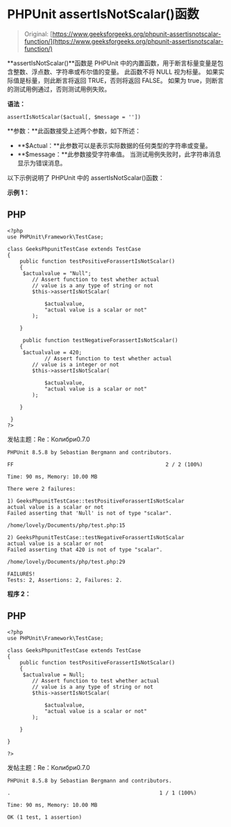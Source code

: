 # PHPUnit assertIsNotScalar()函数

> Original: [https://www.geeksforgeeks.org/phpunit-assertisnotscalar-function/](https://www.geeksforgeeks.org/phpunit-assertisnotscalar-function/)

**assertIsNotScalar()**函数是 PHPUnit 中的内置函数，用于断言标量变量是包含整数、浮点数、字符串或布尔值的变量。 此函数不将 NULL 视为标量。 如果实际值是标量，则此断言将返回 TRUE，否则将返回 FALSE。 如果为 true，则断言的测试用例通过，否则测试用例失败。

**语法：**

```
assertIsNotScalar($actual[, $message = ''])

```

**参数：**此函数接受上述两个参数，如下所述：

*   **$Actual：**此参数可以是表示实际数据的任何类型的字符串或变量。
*   **$message：**此参数接受字符串值。 当测试用例失败时，此字符串消息显示为错误消息。

以下示例说明了 PHPUnit 中的 assertIsNotScalar()函数：

**示例 1：**

## PHP

```
<?php 
use PHPUnit\Framework\TestCase; 

class GeeksPhpunitTestCase extends TestCase 
{ 
    public function testPositiveForassertIsNotScalar()
    {   
     $actualvalue = "Null";
        // Assert function to test whether actual 
        // value is a any type of string or not
        $this->assertIsNotScalar(

            $actualvalue, 
            "actual value is a scalar or not"
        );

    }

     public function testNegativeForassertIsNotScalar()
    {   
     $actualvalue = 420;
            // Assert function to test whether actual 
        // value is a integer or not
        $this->assertIsNotScalar(

            $actualvalue, 
            "actual value is a scalar or not"
        );

    }

 } 
?> 
```

发帖主题：Re：Колибри0.7.0

```
PHPUnit 8.5.8 by Sebastian Bergmann and contributors.

FF                                                 2 / 2 (100%)

Time: 90 ms, Memory: 10.00 MB

There were 2 failures:

1) GeeksPhpunitTestCase::testPositiveForassertIsNotScalar
actual value is a scalar or not
Failed asserting that 'Null' is not of type "scalar".

/home/lovely/Documents/php/test.php:15

2) GeeksPhpunitTestCase::testNegativeForassertIsNotScalar
actual value is a scalar or not
Failed asserting that 420 is not of type "scalar".

/home/lovely/Documents/php/test.php:29

FAILURES!
Tests: 2, Assertions: 2, Failures: 2.

```

**程序 2：**

## PHP

```
<?php 
use PHPUnit\Framework\TestCase; 

class GeeksPhpunitTestCase extends TestCase 
{ 
    public function testPositiveForassertIsNotScalar()
    {   
     $actualvalue = Null;
        // Assert function to test whether actual 
        // value is a any type of string or not
        $this->assertIsNotScalar(

            $actualvalue, 
            "actual value is a scalar or not"
        );

    }

}

?>
```

发帖主题：Re：Колибри0.7.0

```
PHPUnit 8.5.8 by Sebastian Bergmann and contributors.

.                                                1 / 1 (100%)

Time: 90 ms, Memory: 10.00 MB

OK (1 test, 1 assertion)

```